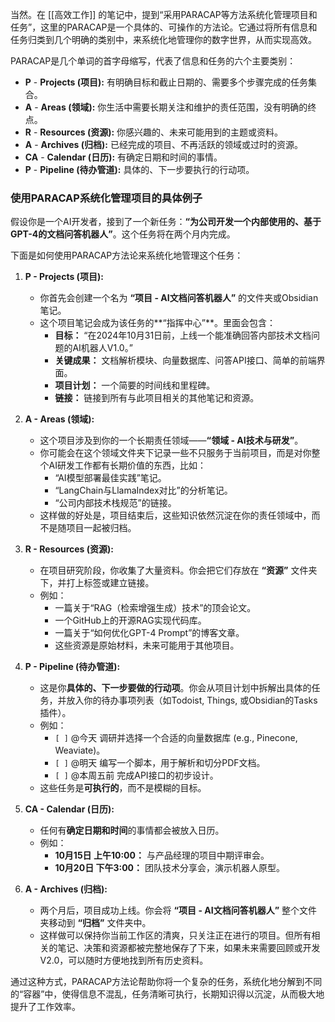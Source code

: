 当然。在 [[高效工作]] 的笔记中，提到“采用PARACAP等方法系统化管理项目和任务”，这里的PARACAP是一个具体的、可操作的方法论。它通过将所有信息和任务归类到几个明确的类别中，来系统化地管理你的数字世界，从而实现高效。

PARACAP是几个单词的首字母缩写，代表了信息和任务的六个主要类别：

*   **P** - **Projects (项目):** 有明确目标和截止日期的、需要多个步骤完成的任务集合。
*   **A** - **Areas (领域):** 你生活中需要长期关注和维护的责任范围，没有明确的终点。
*   **R** - **Resources (资源):** 你感兴趣的、未来可能用到的主题或资料。
*   **A** - **Archives (归档):** 已经完成的项目、不再活跃的领域或过时的资源。
*   **CA** - **Calendar (日历):** 有确定日期和时间的事情。
*   **P** - **Pipeline (待办管道):** 具体的、下一步要执行的行动项。

### 使用PARACAP系统化管理项目的具体例子

假设你是一个AI开发者，接到了一个新任务：**“为公司开发一个内部使用的、基于GPT-4的文档问答机器人”**。这个任务将在两个月内完成。

下面是如何使用PARACAP方法论来系统化地管理这个任务：

1.  **P - Projects (项目):**
    *   你首先会创建一个名为 **“项目 - AI文档问答机器人”** 的文件夹或Obsidian笔记。
    *   这个项目笔记会成为该任务的**“指挥中心”**。里面会包含：
        *   **目标：** “在2024年10月31日前，上线一个能准确回答内部技术文档问题的AI机器人V1.0。”
        *   **关键成果：** 文档解析模块、向量数据库、问答API接口、简单的前端界面。
        *   **项目计划：** 一个简要的时间线和里程碑。
        *   **链接：** 链接到所有与此项目相关的其他笔记和资源。

2.  **A - Areas (领域):**
    *   这个项目涉及到你的一个长期责任领域——**“领域 - AI技术与研发”**。
    *   你可能会在这个领域文件夹下记录一些不只服务于当前项目，而是对你整个AI研发工作都有长期价值的东西，比如：
        *   “AI模型部署最佳实践”笔记。
        *   “LangChain与LlamaIndex对比”的分析笔记。
        *   “公司内部技术栈规范”的链接。
    *   这样做的好处是，项目结束后，这些知识依然沉淀在你的责任领域中，而不是随项目一起被归档。

3.  **R - Resources (资源):**
    *   在项目研究阶段，你收集了大量资料。你会把它们存放在 **“资源”** 文件夹下，并打上标签或建立链接。
    *   例如：
        *   一篇关于“RAG（检索增强生成）技术”的顶会论文。
        *   一个GitHub上的开源RAG实现代码库。
        *   一篇关于“如何优化GPT-4 Prompt”的博客文章。
        *   这些资源是原始材料，未来可能用于其他项目。

4.  **P - Pipeline (待办管道):**
    *   这是你**具体的、下一步要做的行动项**。你会从项目计划中拆解出具体的任务，并放入你的待办事项列表（如Todoist, Things, 或Obsidian的Tasks插件）。
    *   例如：
        *   `[ ]` @今天 调研并选择一个合适的向量数据库 (e.g., Pinecone, Weaviate)。
        *   `[ ]` @明天 编写一个脚本，用于解析和切分PDF文档。
        *   `[ ]` @本周五前 完成API接口的初步设计。
    *   这些任务是**可执行的**，而不是模糊的目标。

5.  **CA - Calendar (日历):**
    *   任何有**确定日期和时间**的事情都会被放入日历。
    *   例如：
        *   **10月15日 上午10:00：** 与产品经理的项目中期评审会。
        *   **10月20日 下午3:00：** 团队技术分享会，演示机器人原型。

6.  **A - Archives (归档):**
    *   两个月后，项目成功上线。你会将 **“项目 - AI文档问答机器人”** 整个文件夹移动到 **“归档”** 文件夹中。
    *   这样做可以保持你当前工作区的清爽，只关注正在进行的项目。但所有相关的笔记、决策和资源都被完整地保存了下来，如果未来需要回顾或开发V2.0，可以随时方便地找到所有历史资料。

通过这种方式，PARACAP方法论帮助你将一个复杂的任务，系统化地分解到不同的“容器”中，使得信息不混乱，任务清晰可执行，长期知识得以沉淀，从而极大地提升了工作效率。